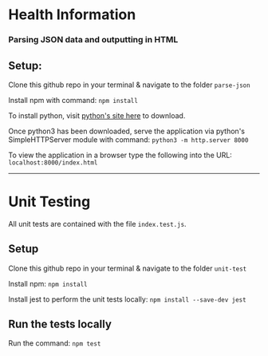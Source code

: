 # Health Information
### Parsing JSON data and outputting in HTML

## Setup:
Clone this github repo in your terminal & navigate to the folder `parse-json`

Install npm with command: `npm install`

To install python, visit <a href="https://www.python.org/downloads/">python's site here</a> to download.

Once python3 has been downloaded, serve the application via python's SimpleHTTPServer module with command: `python3 -m http.server 8000`

To view the application in a browser type the following into the URL: `localhost:8000/index.html`

---

# Unit Testing
All unit tests are contained with the file `index.test.js`.

## Setup
Clone this github repo in your terminal & navigate to the folder `unit-test`

Install npm: `npm install`

Install jest to perform the unit tests locally: `npm install --save-dev jest`

## Run the tests locally
Run the command: `npm test`